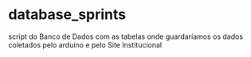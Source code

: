 # database_sprints
script do Banco de Dados com as tabelas onde guardaríamos os dados coletados pelo arduino e pelo Site Institucional
